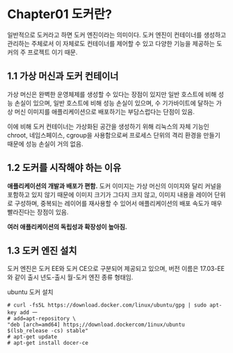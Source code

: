 # Chapter01 도커란?

일반적으로 도커라고 하면 도커 엔진이라는 의미이다. 도커 엔진이 컨테이너를 생성하고 관리하는 주체로서 이 자체로도 컨테이너를 제어할 수 있고 다양한 기능을 제공하는 도커의 주 프로젝트 이기 때문.

## 1.1 가상 머신과 도커 컨테이너

가상 머신은 완벽한 운영체제를 생성할 수 있다는 장점이 있지만 일반 호스트에 비해 성능 손실이 있으며, 일반 호스트에 비해 성능 손실이 있으며, 수 기가바이트에 달하는 가상 머신 이미지를 애플리케이션으로 배포하기는 부담스럽다는 단점이 있음. 

이에 비해 도커 컨테이너는 가상화된 공간을 생성하기 위해 리눅스의 자체 기능인 chroot, 네임스페이스, cgroup을 사용함으로써 프로세스 단위의 격리 환경을 만들기 때문에 성능 손실이 거의 없음.

## 1.2 도커를 시작해야 하는 이유

<b>애플리케이션의 개발과 배포가 편함.</b> 도커 이미지는 가상 머신의 이미지와 달리 커널을 포함하고 있지 않기 때문에 이미지 크기가 그다지 크지 않고, 이미지 내용을 레이어 단위로 구성하며, 중복되는 레이어를 재사용할 수 있어서 애플리케이션의 배포 속도가 매우 빨라진다는 장점이 있음. 

<b>여러 애플리케이션의 독립성과 확장성이 높아짐.</b> 

## 1.3 도커 엔진 설치

도커 엔진은 도커 EE와 도커 CE으로 구분되어 제공되고 있으며, 버전 이름은 17.03-EE와 같이 출시 년도-출시 월-도커 엔진 종류 형태임. 

ubuntu 도커 설치

```
# curl -fs5L https://download.docker.com/linux/ubuntu/gpg | sudo apt-key add 一
# add=apt-repository \
"deb [arch=amd64] https;//download.dockercom/1inux/ubuntu $(lsb_release -cs) stable"
# apt-get update
# apt-get install docer-ce
```